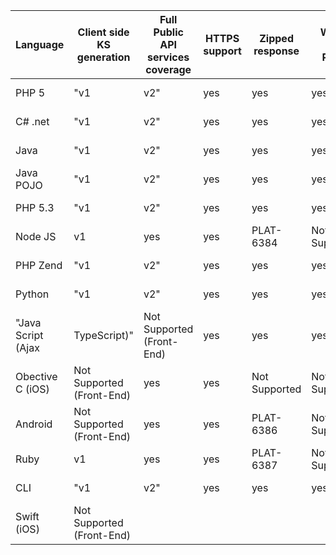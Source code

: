 | Language           | Client side KS generation | Full Public API services coverage | HTTPS support | Zipped response | Works with Proxy | Support for Serve Actions | Works with Request Configuration Objects  | Supports Multi-request | Support Response Profiles | Support set to null | Single Client Instance |Thread Safe |
|--------------------|---------------------------|-----------------------------------|---------------|-----------------|------------------|---------------------------|-------------------------------------------|------------------------|---------------------------|---------------------|------------------------------------|---------------| 
| PHP 5              | "v1                       |  v2"                              | yes           | yes             | yes              | yes                       | yes                                       | yes                    | yes                       | yes                 | yes                                | Not Supported | 
| C# .net            | "v1                       |  v2"                              | yes           | yes             | yes              | yes                       | Not Supported                             | yes                    | yes                       | yes                 | Not Supported                      | yes           | 
| Java               | "v1                       |  v2"                              | yes           | yes             | yes              | Not Supported             | yes                                       | yes                    | yes                       | yes                 | yes                                | Not Supported | 
| Java POJO          | "v1                       |  v2"                              | yes           | yes             | yes              | Not Supported             | yes                                       | yes                    | yes                       | yes                 | yes                                | Not Supported | 
| PHP 5.3            | "v1                       |  v2"                              | yes           | yes             | yes              | yes                       | yes                                       | yes                    | yes                       | yes                 | yes                                | Not Supported | 
| Node JS            | v1                        | yes                               | yes           | PLAT-6384       | Not Supported    | yes                       | yes                                       | PLAT-6392              | PLAT-6531                 | Not Supported       | Not Supported                      |               | 
| PHP Zend           | "v1                       |  v2"                              | yes           | yes             | yes              | yes                       | yes                                       | yes                    | yes                       | yes                 | yes                                | Not Supported | 
| Python             | "v1                       |  v2"                              | yes           | yes             | yes              | Not Supported             | yes                                       | yes                    | yes                       | yes                 | yes                                | Not Supported | 
| "Java Script (Ajax |  TypeScript)"             | Not Supported (Front-End)         | yes           | yes             | yes              | Not Supported             | PLAT-6389                                 | yes                    | yes                       | PLAT-6535           | Not Supported                      | Not Supported | 
| Obective C (iOS)   | Not Supported (Front-End) | yes                               | yes           | Not Supported   | Not Supported    | Not Supported             | Not Supported                             | yes                    | Not Supported             | Not Supported       | Not Supported                      |               | 
| Android            | Not Supported (Front-End) | yes                               | yes           | PLAT-6386       | Not Supported    | Not Supported             | PLAT-6391                                 | PLAT-6393              |                           | Not Supported       | Not Supported                      |               | 
| Ruby               | v1                        | yes                               | yes           | PLAT-6387       | Not Supported    | yes                       | yes                                       | yes                    | yes                       | yes                 | Not Supported                      |               | 
| CLI                | "v1                       |  v2"                              | yes           | yes             | yes              | Not Supported             | yes                                       | yes                    | Not Supported             | yes                 | Not Supported                      | Not Supported | 
| Swift (iOS)        | Not Supported (Front-End) |                                   |               |                 |                  |                           |                                           |                        |                           |                     |                                    |               | 

